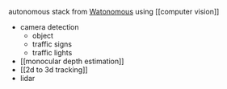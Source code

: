 autonomous stack from [Watonomous](https://www.watonomous.ca/) using [[computer vision]]

- camera detection
	- object
	- traffic signs
	- traffic lights
- [[monocular depth estimation]]
- [[2d to 3d tracking]]
- lidar